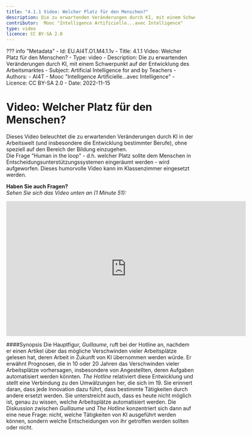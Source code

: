```yaml
---
title: "4.1.1 Video: Welcher Platz für den Menschen?"
description: Die zu erwartenden Veränderungen durch KI, mit einem Schwerpunkt auf der Entwicklung des Arbeitsmarktes
contributor:  Mooc "Intelligence Artificielle...avec Intelligence"
type: video
licence: CC BY-SA 2.0
---
```

??? info "Metadata"
    - Id: EU.AI4T.O1.M4.1.1v
    - Title: 4.1.1 Video: Welcher Platz für den Menschen?
    - Type: video
    - Description: Die zu erwartenden Veränderungen durch KI, mit einem Schwerpunkt auf der Entwicklung des Arbeitsmarktes
    - Subject: Artificial Intelligence for and by Teachers
    - Authors:
        - AI4T 
        - Mooc "Intelligence Artificielle...avec Intelligence"
    - Licence: CC BY-SA 2.0
    - Date: 2022-11-15

# Video: Welcher Platz für den Menschen?

Dieses Video beleuchtet die zu erwartenden Veränderungen durch KI in der Arbeitswelt (und insbesondere die Entwicklung bestimmter Berufe), ohne speziell auf den Bereich der Bildung einzugehen.  
Die Frage "Human in the loop" - d.h. welcher Platz sollte dem Menschen in Entscheidungsunterstützungssystemen eingeräumt werden - wird aufgeworfen.
Dieses humorvolle Video kann im Klassenzimmer eingesetzt werden.  

**Haben Sie auch Fragen?**  
_Sehen Sie sich das Video unten an (1 Minute 51):_

<center><iframe width="640" height="360" src="https://www.youtube.com/embed/CpS2_IsY2EI?rel=0&showinfo=0&cc_load_policy=1&hl=en&modestbranding=1" frameborder="0" allowfullscreen></iframe></center>

####Synopsis
Die Hauptfigur, _Guillaume_, ruft bei der Hotline an, nachdem er einen Artikel über das mögliche Verschwinden vieler Arbeitsplätze gelesen hat, deren Arbeit in Zukunft von KI übernommen werden würde. Er erwähnt Prognosen, die in 10 oder 20 Jahren das Verschwinden vieler Arbeitsplätze vorhersagen, insbesondere von Angestellten, deren Aufgaben automatisiert werden könnten. _The Hotline_ relativiert diese Entwicklung und stellt eine Verbindung zu den Umwälzungen her, die sich im 19. Sie erinnert daran, dass jede Innovation dazu führt, dass bestimmte Tätigkeiten durch andere ersetzt werden. Sie unterstreicht auch, dass es heute nicht möglich ist, genau zu wissen, welche Arbeitsplätze automatisiert werden.
Die Diskussion zwischen _Guillaume_ und _The Hotline_ konzentriert sich dann auf eine neue Frage: nicht, welche Tätigkeiten von KI ausgeführt werden können, sondern welche Entscheidungen von ihr getroffen werden sollten oder nicht.
